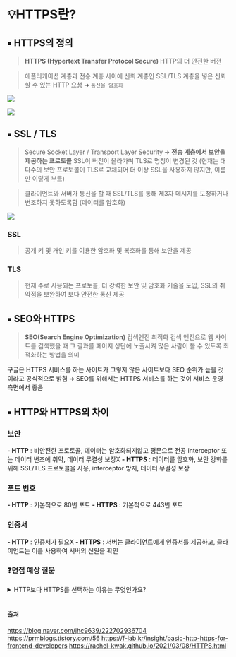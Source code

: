 # 💡HTTPS란?

## ▪️ HTTPS의 정의

> **HTTPS (Hypertext Transfer Protocol Secure)**
> HTTP의 더 안전한 버전

> 애플리케이션 계층과 전송 계층 사이에 신뢰 계층인 SSL/TLS 계층을 넣은 신뢰할 수 있는 HTTP 요청
> ➜ `통신을 암호화`

![](./HTTPS란/HTTPS1.jpg)

![](./HTTPS란/HTTPS2.png)

## ▪️ **SSL / TLS**

> Secure Socket Layer / Transport Layer Security
> ➜ **전송 계층에서 보안을 제공하는 프로토콜**
> SSL이 버전이 올라가며 TLS로 명칭이 변경된 것 (현재는 대다수의 보안 프로토콜이 TLS로 교체되어 더 이상 SSL을 사용하지 않지만, 이름만 이렇게 부름)

> 클라이언트와 서버가 통신을 할 때 SSL/TLS를 통해 제3자 메시지를 도청하거나 변조하지 못하도록함 (데이터를 암호화)

![](./HTTPS란/HTTPS3.jpg)

### SSL

> 공개 키 및 개인 키를 이용한 암호화 및 복호화를 통해 보안을 제공

### TLS

> 현재 주로 사용되는 프로토콜, 더 강력한 보안 및 암호화 기술을 도입, SSL의 취약점을 보완하여 보다 안전한 통신 제공

## ▪️ SEO와 HTTPS

> **SEO(Search Engine Optimization)** 검색엔진 최적화
> 검색 엔진으로 웹 사이트를 검색했을 때 그 결과를 페이지 상단에 노출시켜 많은 사람이 볼 수 있도록 최적화하는 방법을 의미

구글은 HTTPS 서비스를 하는 사이트가 그렇지 않은 사이트보다 SEO 순위가 높을 것이라고 공식적으로 밝힘
➜ SEO를 위해서는 HTTPS 서비스를 하는 것이 서비스 운영 측면에서 좋음

## ▪️ HTTP와 HTTPS의 차이

### 보안

**- HTTP** : 비안전한 프로토콜, 데이터는 암호화되지않고 평문으로 전공
interceptor 또는 데이터 변조에 취약, 데이터 무결성 보장X
**- HTTPS** : 데이터를 암호화, 보안 강화를 위해 SSL/TLS 프로토콜을 사용, interceptor 방지, 데이터 무결성 보장

### 포트 번호

**- HTTP** : 기본적으로 80번 포트
**- HTTPS** : 기본적으로 443번 포트

### 인증서

**- HTTP** : 인증서가 필요X
**- HTTPS** : 서버는 클라이언트에게 인증서를 제공하고, 클라이언트는 이를 사용하여 서버의 신원을 확인

### ❓면접 예상 질문

<details>
   <summary>HTTP보다 HTTPS를 선택하는 이유는 무엇인가요?</summary>
   
    HTTPS는 모든 데이터를 암호화된 형태로 전송하므로 데이터 무결성을 보장할 수 있습니다. 또한, 검색 엔진 최적화에도 도움이 됩니다.
<br />
</details>   
<br />

#### 출처

https://blog.naver.com/jhc9639/222702936704
https://prmblogs.tistory.com/56
https://f-lab.kr/insight/basic-http-https-for-frontend-developers
https://rachel-kwak.github.io/2021/03/08/HTTPS.html
